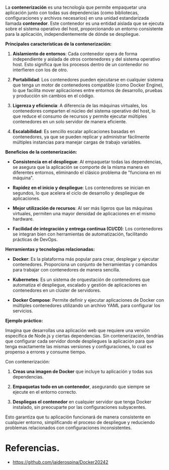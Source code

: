 La **contenerización** es una tecnología que permite empaquetar una aplicación junto con todas sus dependencias (como bibliotecas, configuraciones y archivos necesarios) en una unidad estandarizada llamada **contenedor**. Este contenedor es una entidad aislada que se ejecuta sobre el sistema operativo del host, proporcionando un entorno consistente para la aplicación, independientemente de dónde se despliegue.

**Principales características de la contenerización:**

1. **Aislamiento de entornos**: Cada contenedor opera de forma independiente y aislada de otros contenedores y del sistema operativo host. Esto significa que los procesos dentro de un contenedor no interfieren con los de otro.

2. **Portabilidad**: Los contenedores pueden ejecutarse en cualquier sistema que tenga un motor de contenedores compatible (como Docker Engine), lo que facilita mover aplicaciones entre entornos de desarrollo, pruebas y producción sin cambios en el código.

3. **Ligereza y eficiencia**: A diferencia de las máquinas virtuales, los contenedores comparten el núcleo del sistema operativo del host, lo que reduce el consumo de recursos y permite ejecutar múltiples contenedores en un solo servidor de manera eficiente.

4. **Escalabilidad**: Es sencillo escalar aplicaciones basadas en contenedores, ya que se pueden replicar y administrar fácilmente múltiples instancias para manejar cargas de trabajo variables.

**Beneficios de la contenerización:**

- **Consistencia en el despliegue**: Al empaquetar todas las dependencias, se asegura que la aplicación se comporte de la misma manera en diferentes entornos, eliminando el clásico problema de "funciona en mi máquina".

- **Rapidez en el inicio y despliegue**: Los contenedores se inician en segundos, lo que acelera el ciclo de desarrollo y despliegue de aplicaciones.

- **Mejor utilización de recursos**: Al ser más ligeros que las máquinas virtuales, permiten una mayor densidad de aplicaciones en el mismo hardware.

- **Facilidad de integración y entrega continua (CI/CD)**: Los contenedores se integran bien con herramientas de automatización, facilitando prácticas de DevOps.

**Herramientas y tecnologías relacionadas:**

- **Docker**: Es la plataforma más popular para crear, desplegar y ejecutar contenedores. Proporciona un conjunto de herramientas y comandos para trabajar con contenedores de manera sencilla.

- **Kubernetes**: Es un sistema de orquestación de contenedores que automatiza el despliegue, escalado y gestión de aplicaciones en contenedores en un clúster de servidores.

- **Docker Compose**: Permite definir y ejecutar aplicaciones de Docker con múltiples contenedores utilizando un archivo YAML para configurar los servicios.

**Ejemplo práctico:**

Imagina que desarrollas una aplicación web que requiere una versión específica de Node.js y ciertas dependencias. Sin contenerización, tendrías que configurar cada servidor donde despliegues la aplicación para que tenga exactamente las mismas versiones y configuraciones, lo cual es propenso a errores y consume tiempo.

Con contenerización:

1. **Creas una imagen de Docker** que incluye tu aplicación y todas sus dependencias.

2. **Empaquetas todo en un contenedor**, asegurando que siempre se ejecute en el entorno correcto.

3. **Despliegas el contenedor** en cualquier servidor que tenga Docker instalado, sin preocuparte por las configuraciones subyacentes.

Esto garantiza que tu aplicación funcionará de manera consistente en cualquier entorno, simplificando el proceso de despliegue y reduciendo problemas relacionados con configuraciones inconsistentes.


# Referencias.

- https://github.com/jaiderospina/Docker20242

